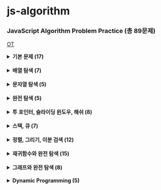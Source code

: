 # js-algorithm

### JavaScript Algorithm Problem Practice (총 89문제)

[OT](https://github.com/ding-co/js-algorithm/blob/main/OT.md)

<details>
  <summary> <strong> 기본 문제 (17) </strong> </summary>

> - [x] [세 수 중 최솟값](https://github.com/ding-co/js-algorithm/blob/main/Section1/pb01.md)
> - [x] [삼각형 판별](https://github.com/ding-co/js-algorithm/blob/main/Section1/pb02.md)
> - [x] [연필 개수](https://github.com/ding-co/js-algorithm/blob/main/Section1/pb03.md)
> - [x] [1부터 N까지의 합](https://github.com/ding-co/js-algorithm/blob/main/Section1/pb04.md)
> - [x] [최솟값 구하기](https://github.com/ding-co/js-algorithm/blob/main/Section1/pb05.md)
> - [x] [보충 - 내장함수로 최솟값, 최댓값 구하기](https://github.com/ding-co/js-algorithm/blob/main/Section1/pb05-alpha.md)
> - [x] [홀수](https://github.com/ding-co/js-algorithm/blob/main/Section1/pb06.md)
> - [x] [10부제](https://github.com/ding-co/js-algorithm/blob/main/Section1/pb07.md)
> - [x] [추가영상 - forEach, map, filter, reduce 메서드 작동원리](https://github.com/ding-co/js-algorithm/blob/main/Section1/method-additional.md)
> - [x] [일곱난쟁이](https://github.com/ding-co/js-algorithm/blob/main/Section1/pb08.md)
> - [x] [A를 #으로](https://github.com/ding-co/js-algorithm/blob/main/Section1/pb09.md)
> - [x] [문자 찾기](https://github.com/ding-co/js-algorithm/blob/main/Section1/pb10.md)
> - [x] [대문자 찾기](https://github.com/ding-co/js-algorithm/blob/main/Section1/pb11.md)
> - [x] [대문자로 통일](https://github.com/ding-co/js-algorithm/blob/main/Section1/pb12.md)
> - [x] [대소문자 변환](https://github.com/ding-co/js-algorithm/blob/main/Section1/pb13.md)
> - [x] [가장 긴 문자열](https://github.com/ding-co/js-algorithm/blob/main/Section1/pb14.md)
> - [x] [가운데 문자 출력](https://github.com/ding-co/js-algorithm/blob/main/Section1/pb15.md)
> - [x] [중복 문자 제거](https://github.com/ding-co/js-algorithm/blob/main/Section1/pb16.md)
> - [x] [중복 단어 제거](https://github.com/ding-co/js-algorithm/blob/main/Section1/pb17.md)

</details>

<br/>

<details>
  <summary> <strong> 배열 탐색 (7) </strong> </summary>

> - [x] [큰 수 출력](https://github.com/ding-co/js-algorithm/blob/main/Section2/pb01.md)
> - [x] [보이는 학생](https://github.com/ding-co/js-algorithm/blob/main/Section2/pb02.md)
> - [x] [가위바위보](https://github.com/ding-co/js-algorithm/blob/main/Section2/pb03.md)
> - [x] [점수 계산](https://github.com/ding-co/js-algorithm/blob/main/Section2/pb04.md)
> - [x] [등수 구하기](https://github.com/ding-co/js-algorithm/blob/main/Section2/pb05.md)
> - [x] [격자판 최대 합](https://github.com/ding-co/js-algorithm/blob/main/Section2/pb06.md)
> - [x] [봉우리](https://github.com/ding-co/js-algorithm/blob/main/Section2/pb07.md)

</details>

<br/>

<details>
  <summary> <strong> 문자열 탐색 (5) </strong> </summary>

> - [x] [회문 문자열](https://github.com/ding-co/js-algorithm/blob/main/Section3/pb01.md)
> - [x] [유효한 팰린드롬](https://github.com/ding-co/js-algorithm/blob/main/Section3/pb02.md)
> - [x] [숫자만 추출](https://github.com/ding-co/js-algorithm/blob/main/Section3/pb03.md)
> - [x] [가장 짧은 문자 거리](https://github.com/ding-co/js-algorithm/blob/main/Section3/pb04.md)
> - [x] [문자열 압축](https://github.com/ding-co/js-algorithm/blob/main/Section3/pb05.md)

</details>

<br/>

<details>
  <summary> <strong> 완전 탐색 (5) </strong> </summary>

> - [x] [자리수의 합](https://github.com/ding-co/js-algorithm/blob/main/Section4/pb01.md)
> - [x] [뒤집은 소수](https://github.com/ding-co/js-algorithm/blob/main/Section4/pb02.md)
> - [x] [멘토링](https://github.com/ding-co/js-algorithm/blob/main/Section4/pb03.md)
> - [x] [졸업 선물](https://github.com/ding-co/js-algorithm/blob/main/Section4/pb04.md)
> - [x] [K번째 큰수](https://github.com/ding-co/js-algorithm/blob/main/Section4/pb05.md)

</details>

<br/>

<details>
  <summary> <strong> 투 포인터, 슬라이딩 윈도우, 해쉬 (8) </strong> </summary>

> - [x] [두 배열 합치기](https://github.com/ding-co/js-algorithm/blob/main/Section5/pb01.md)
> - [x] [공통 원소 구하기](https://github.com/ding-co/js-algorithm/blob/main/Section5/pb02.md)
> - [x] [연속 부분 수열1](https://github.com/ding-co/js-algorithm/blob/main/Section5/pb03.md)
> - [x] [연속 부분 수열2](https://github.com/ding-co/js-algorithm/blob/main/Section5/pb04.md)
> - [x] [최대 매출](https://github.com/ding-co/js-algorithm/blob/main/Section5/pb05.md)
> - [x] [학급 회장](https://github.com/ding-co/js-algorithm/blob/main/Section5/pb06.md)
> - [x] [아나그램](https://github.com/ding-co/js-algorithm/blob/main/Section5/pb07.md)
> - [x] [모든 아나그램 찾기](https://github.com/ding-co/js-algorithm/blob/main/Section5/pb08.md)

</details>

<br/>

<details>
  <summary> <strong> 스택, 큐 (7) </strong> </summary>

> - [x] [올바른 괄호](https://github.com/ding-co/js-algorithm/blob/main/Section6/pb01.md)
> - [x] [괄호 문자 제거](https://github.com/ding-co/js-algorithm/blob/main/Section6/pb02.md)
> - [x] [크레인 인형뽑기](https://github.com/ding-co/js-algorithm/blob/main/Section6/pb03.md)
> - [x] [후위식 연산](https://github.com/ding-co/js-algorithm/blob/main/Section6/pb04.md)
> - [x] [쇠막대기](https://github.com/ding-co/js-algorithm/blob/main/Section6/pb05.md)
> - [x] [공주 구하기](https://github.com/ding-co/js-algorithm/blob/main/Section6/pb06.md)
> - [x] [교육과정 설계](https://github.com/ding-co/js-algorithm/blob/main/Section6/pb07.md)

</details>

<br/>

<details>
  <summary> <strong> 정렬, 그리기, 이분 검색 (12) </strong> </summary>

> - [x] [선택 정렬](https://github.com/ding-co/js-algorithm/blob/main/Section7/pb01.md)
> - [x] [버블 정렬](https://github.com/ding-co/js-algorithm/blob/main/Section7/pb02.md)
> - [ ] [Special Sort](https://github.com/ding-co/js-algorithm/blob/main/Section7/pb03.md)
> - [ ] [삽입 정렬](https://github.com/ding-co/js-algorithm/blob/main/Section7/pb04.md)
> - [ ] [LRU](https://github.com/ding-co/js-algorithm/blob/main/Section7/pb05.md)
> - [ ] [장난꾸러기 현수](https://github.com/ding-co/js-algorithm/blob/main/Section7/pb06.md)
> - [ ] [좌표 정렬](https://github.com/ding-co/js-algorithm/blob/main/Section7/pb07.md)
> - [ ] [회의실 배정](https://github.com/ding-co/js-algorithm/blob/main/Section7/pb08.md)
> - [ ] [결혼식](https://github.com/ding-co/js-algorithm/blob/main/Section7/pb09.md)
> - [ ] [이분 검색](https://github.com/ding-co/js-algorithm/blob/main/Section7/pb010.md)
> - [ ] [뮤직비디오](https://github.com/ding-co/js-algorithm/blob/main/Section7/pb011.md)
> - [ ] [마구간 정하기](https://github.com/ding-co/js-algorithm/blob/main/Section7/pb012.md)

</details>

<br/>

<details>
  <summary> <strong> 재귀함수와 완전 탐색 (15) </strong> </summary>

> - [ ] [재귀함수와 스택 프레임](https://github.com/ding-co/js-algorithm/blob/main/Section8/pb01.md)
> - [ ] [이진수 출력](https://github.com/ding-co/js-algorithm/blob/main/Section8/pb02.md)
> - [ ] [이진 트리 순회](https://github.com/ding-co/js-algorithm/blob/main/Section8/pb03.md)
> - [ ] [부분집합 구하기](https://github.com/ding-co/js-algorithm/blob/main/Section8/pb04.md)
> - [ ] [합이 같은 부분집합](https://github.com/ding-co/js-algorithm/blob/main/Section8/pb05.md)
> - [ ] [바둑이 승차](https://github.com/ding-co/js-algorithm/blob/main/Section8/pb06.md)
> - [ ] [최대 점수 구하기](https://github.com/ding-co/js-algorithm/blob/main/Section8/pb07.md)
> - [ ] [중복 순열](https://github.com/ding-co/js-algorithm/blob/main/Section8/pb08.md)
> - [ ] [동전 교환](https://github.com/ding-co/js-algorithm/blob/main/Section8/pb09.md)
> - [ ] [순열 구하기](https://github.com/ding-co/js-algorithm/blob/main/Section8/pb010.md)
> - [ ] [팩토리얼](https://github.com/ding-co/js-algorithm/blob/main/Section8/pb011.md)
> - [ ] [조합수](https://github.com/ding-co/js-algorithm/blob/main/Section8/pb012.md)
> - [ ] [수열 추측하기](https://github.com/ding-co/js-algorithm/blob/main/Section8/pb013.md)
> - [ ] [조합 구하기](https://github.com/ding-co/js-algorithm/blob/main/Section8/pb014.md)
> - [ ] [수들의 조합](https://github.com/ding-co/js-algorithm/blob/main/Section8/pb015.md)

</details>

<br/>

<details>
  <summary> <strong> 그래프와 완전 탐색 (8) </strong> </summary>

> - [ ] [그래프와 인접행렬](https://github.com/ding-co/js-algorithm/blob/main/Section9/pb01.md)
> - [ ] [경로 탐색1](https://github.com/ding-co/js-algorithm/blob/main/Section9/pb02.md)
> - [ ] [경로 탐색2](https://github.com/ding-co/js-algorithm/blob/main/Section9/pb03.md)
> - [ ] [미로 탐색](https://github.com/ding-co/js-algorithm/blob/main/Section9/pb04.md)
> - [ ] [이진 트리 탐색](https://github.com/ding-co/js-algorithm/blob/main/Section9/pb05.md)
> - [ ] [송아지 찾기](https://github.com/ding-co/js-algorithm/blob/main/Section9/pb06.md)
> - [ ] [섬 나라 아일랜드1](https://github.com/ding-co/js-algorithm/blob/main/Section9/pb07-1.md)
> - [ ] [섬 나라 아일랜드2](https://github.com/ding-co/js-algorithm/blob/main/Section9/pb07-2.md)

</details>

<br/>

<details>
  <summary> <strong> Dynamic Programming (5) </strong> </summary>

> - [ ] [계단 오르기](https://github.com/ding-co/js-algorithm/blob/main/Section10/pb01.md)
> - [ ] [돌다리 건너기](https://github.com/ding-co/js-algorithm/blob/main/Section10/pb02.md)
> - [ ] [최대 부분 증가 수열](https://github.com/ding-co/js-algorithm/blob/main/Section10/pb03.md)
> - [ ] [동전 교환](https://github.com/ding-co/js-algorithm/blob/main/Section10/pb04.md)
> - [ ] [최대 점수 구하기](https://github.com/ding-co/js-algorithm/blob/main/Section10/pb05.md)

</details>
